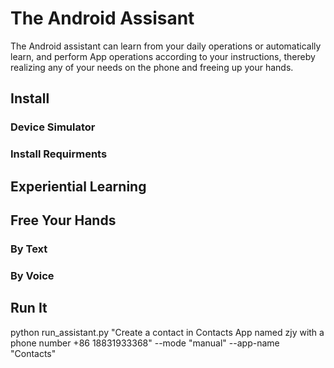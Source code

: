 # The Android Assisant
The Android assistant can learn from your daily operations or automatically learn, and perform App operations according to your instructions, thereby realizing any of your needs on the phone and freeing up your hands.  

## Install

### Device Simulator


### Install Requirments

## Experiential Learning


## Free Your Hands

### By Text

### By Voice

## Run It
python run_assistant.py "Create a contact in Contacts App named zjy with a phone number +86 18831933368" --mode "manual" --app-name "Contacts"